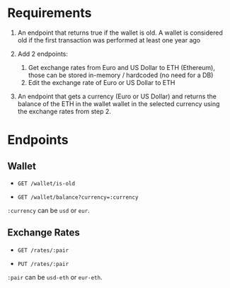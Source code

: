 # Requirements

1. An endpoint that returns true if the wallet is old.
A wallet is considered old if the first transaction was performed at least one year ago

1. Add 2 endpoints:
   1. Get exchange rates from Euro and US Dollar to ETH (Ethereum), those can be
stored in-memory / hardcoded (no need for a DB)
   1. Edit the exchange rate of Euro or US Dollar to ETH

1. An endpoint that gets a currency (Euro or US Dollar) and returns the balance of the ETH
in the wallet wallet in the selected currency using the exchange rates from step 2.

# Endpoints

## Wallet

- `GET /wallet/is-old`

- `GET /wallet/balance?currency=:currency`

`:currency` can be `usd` or `eur`.

## Exchange Rates 

- `GET /rates/:pair`

- `PUT /rates/:pair`

`:pair` can be `usd-eth` or `eur-eth`.



